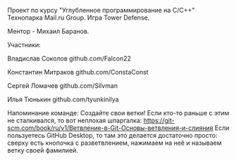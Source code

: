 Проект по курсу "Углубленное программирование на C/C++" Технопарка Mail.ru Group.
Игра Tower Defense.

Ментор - Михаил Баранов.

Участники:

Владислав Соколов github.com/Falcon22

Константин Митраков github.com/ConstaConst

Сергей Ломачев github.com/Silvman

Илья Тюнькин github.com/tyunkinilya


Напоминание команде:
Создайте свои ветки! 
Если кто-то раньше с этим не сталкивался, то вот неплохая шпаргалка:
https://git-scm.com/book/ru/v1/Ветвление-в-Git-Основы-ветвления-и-слияния
Если пользуетесь GitHub Desktop, то там это делается достаточно просто:
сверху есть кнопочка с разветвлением, нажимаем на неё и называем ветку своей фамилией.

